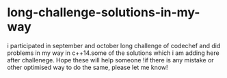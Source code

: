 # long-challenge-solutions-in-my-way
i participated in september and october long challenge of codechef and did problems in my way in c++14.some of the solutions which i am adding here after challenege. Hope these will help someone !if there is any mistake or other optimised way to do the same, please let me know!
